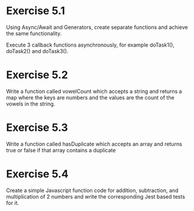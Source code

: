 # **Exercise 5.1** #

Using Async/Await and Generators, create separate functions and achieve the same functionality. 

Execute 3 callback functions asynchronously, for example doTask1(), doTask2() and doTask3().


# **Exercise 5.2** #

Write a function called vowelCount which accepts a string and returns a map where the keys are numbers and the values are the count of the vowels in the string.

# **Exercise 5.3** #

Write a function called hasDuplicate which accepts an array and returns true or false if that array contains a duplicate

# **Exercise 5.4** #

Create a simple Javascript function code for addition, subtraction, and multiplication of 2 numbers and write the corresponding Jest based tests for it.

